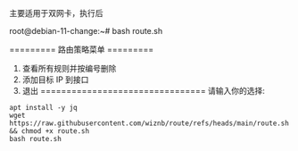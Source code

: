 主要适用于双网卡，执行后

root@debian-11-change:~# bash route.sh 

========= 路由策略菜单 =========
1) 查看所有规则并按编号删除
2) 添加目标 IP 到接口
3) 退出
================================
请输入你的选择: 
```
apt install -y jq
wget https://raw.githubusercontent.com/wiznb/route/refs/heads/main/route.sh && chmod +x route.sh
bash route.sh
```
